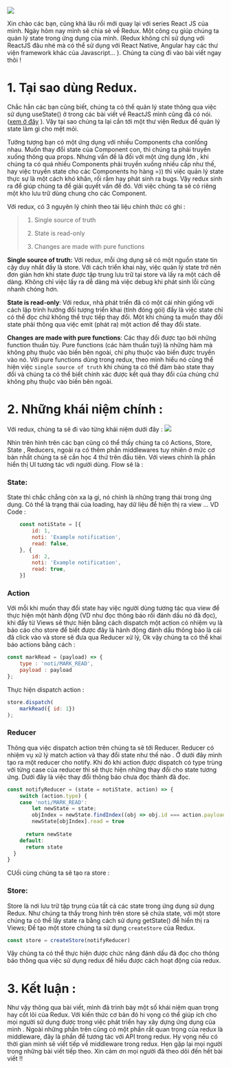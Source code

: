 ![](https://images.viblo.asia/b79eb09e-a988-4f55-b8b0-a14a1ef7f19d.png)


Xin chào các bạn, cũng khá lâu rồi mới quay lại với series React JS của mình. Ngày hôm nay mình sẽ chia sẻ về Redux. Một công cụ giúp chúng ta quản lý state trong ứng dụng của mình. (Redux không chỉ sử dụng với ReactJS đâu nhé mà có thể sử dụng với React Native, Angular hay các thư viện framework khác của Javascript... ). Chúng ta cùng đi vào bài viết ngay thôi !

# 1. Tại sao dùng Redux. 
Chắc hẳn các bạn cũng biết, chúng ta có thể quản lý state thông qua việc sử dụng useState() ở trong các bài viết về ReactJS mình cũng đã có nói. ([xem ở đây](https://viblo.asia/p/reactjs-hooks-trong-functional-components-OeVKBnxyKkW#_usestate-2) ). Vậy tại sao chúng ta lại cần tới một thư viện Redux để quản lý state làm gì cho mệt mỏi. 

Tưởng tượng bạn có một ứng dụng với nhiều Components cha conlồng nhau. Muốn thay đổi state của Component con,  thì chúng ta phải truyền xuống thông qua props. Nhưng vấn đề là đối với một ứng dụng lớn , khi chúng ta có quá nhiều Components phải truyền xuống nhiều cấp như thế, hay việc truyền state cho các Components họ hàng =))  thì việc quản lý state thực sự là một cách khó khăn, rối rắm hay phát sinh ra bugs. Vậy redux sinh ra để giúp chúng ta để giải quyết vấn đề đó. Với việc chúng ta sẽ có riêng một kho lưu trữ dùng chung cho các Component.


Với redux, có 3 nguyên lý chính theo tài liệu chính thức có ghi : 

> 1. Single source of truth
> 
> 2. State is read-only
> 
>3.  Changes are made with pure functions


**Single source of truth:** Với redux, mỗi ứng dụng sẽ có một nguồn state tin cậy duy nhất đấy là store. Với cách triển khai này, việc quản lý state trở nên đơn giản hơn khi state được tập trung lưu trữ tại store và lấy ra một cách dễ dàng. Không chỉ việc lấy ra dễ dàng mà việc debug khi phát sinh lỗi cũng nhanh chóng hơn. 

**State is read-only**: Với redux, nhà phát triển đã có một cái nhìn giống với cách lập trình hướng đối tượng triển khai (tính đóng gói) đấy là việc state chỉ có thể đọc chứ không thể trực tiếp thay đổi. Một khi chúng ta muốn thay đổi state phải thông qua việc emit (phát ra) một action để thay đổi state. 

   **Changes are made with pure functions**: Các thay đổi được tạo bởi những function  thuần túy. Pure functions (các hàm thuần tuý) là những hàm mà không phụ thuộc vào biến bên ngoài, chỉ phụ thuộc vào biến được truyền vào nó. Với pure functions dùng trong redux, theo mình hiểu nó cũng thể hiện việc ```single source of truth``` khi chúng ta có thể đảm bảo state thay đổi và chúng ta có thể biết chính xác được kết quả thay đổi của chúng chứ không phụ thuộc vào biến bên ngoài. 
   
 # 2. Những khái niệm chính : 
Với redux, chúng ta sẽ đi vào từng khái niệm dưới đây : 
![](https://images.viblo.asia/5c4fcefb-886d-4048-b164-3e781dcc813f.gif)

Nhìn trên hình trên các bạn cũng có thể thấy chúng ta có Actions, Store, State , Reducers, ngoài ra có thêm phần middlewares tuy nhiên ở mức cơ bản nhất chúng ta sẽ cần học 4 thứ trên đầu tiên.  Với views chính là phần hiển thị UI tương tác với người dùng. 
Flow sẽ là : 

### State: 
State thì chắc chẳng còn xa lạ gì, nó chính là những trạng thái trong ứng dụng. Có thể là trạng thái của loading, hay dữ liệu để hiện thị ra view ...
VD Code : 

```js 
    const notiState = [{
        id: 1, 
        noti: 'Example notification',
        read: false,
    }, {
        id: 2, 
        noti: 'Example notification',
        read: true,
    }]
```


### Action 
Với mỗi khi muốn thay đổi state hay việc người dùng tương tác qua view để thực hiện một hành động (VD như đọc thông báo rồi đánh dấu nó đã đọc), khi đấy từ Views sẽ thực hiện bằng cách dispatch một action có nhiệm vụ là báo cáo cho store để biết được đây là hành động đánh dấu thông báo là cái đã click vào và store sẽ đưa qua Reducer xử lý, Ok vậy  chúng ta có thể khai báo actions bằng cách : 
```js
const markRead = (payload) => { 
    type : 'noti/MARK_READ',
    payload : payload
};
```

Thực hiện dispatch action :
```js 
store.dispatch(
    markRead({ id: 1})
); 
```
### Reducer
Thông qua việc dispatch action trên chúng ta sẽ tới Reducer. Reducer có nhiệm vụ xử lý  match action và thay đổi state như thế nào . Ở dưới đây mình tạo ra một reducer cho notify. Khi đó khi action được dispatch có type trùng với từng case của reducer thì sẽ thực hiện những thay đổi cho state tương ứng. Dưới đây là việc thay đổi thông báo chưa đọc thành đã đọc.

```js
const notifyReducer = (state = notiState, action) => {
    switch (action.type) {
    case 'noti/MARK_READ':
        let newState = state;
        objIndex = newState.findIndex((obj => obj.id === action.payload.id));
        newState[objIndex].read = true
        
      return newState
    default:
      return state
  }
}
```
CUối cùng chúng ta sẽ tạo ra store : 

### Store: 
Store là nơi lưu trữ tập trung của tất cả các state trong ứng dụng sử dụng Redux.  Như chúng ta thấy trong hình trên store sẽ chứa state, với một store chúng ta có thể lấy state ra bằng cách sử dụng getState() để hiển thị ra Views; Để tạo một store chúng ta sử dụng ```createStore``` của Redux.  
```js
const store = createStore(notifyReducer)
```
Vậy chúng ta có thể thực hiện được chức năng đánh dấu đã đọc cho thông báo thông qua việc sử dụng redux để hiểu được cách hoạt động của redux. 

# 3. Kết luận : 
Như vậy thông qua bài viết, mình đã trình bày một số khái niệm quan trọng hay cốt lõi của Redux. Với kiến thức cơ bản đó hi vọng có thể giúp ích cho mọi người sử dụng được trong việc phát triển hay xây dựng ứng dụng của mình . Ngoài những phần trên cũng có một phần rất quan trọng của redux là middleware, đây là phần để tương tác với API trong redux. Hy vọng nếu có thời gian mình sẽ viết tiếp về middleware trong redux. Hẹn gặp lại mọi người trong những bài viết tiếp theo. Xin cảm ơn mọi người đã theo dõi đến hết bài viết !!